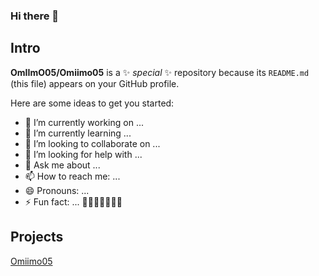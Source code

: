 ### Hi there 👋

## Intro
**OmIImO05/Omiimo05** is a ✨ _special_ ✨ repository because its `README.md` (this file) appears on your GitHub profile.

Here are some ideas to get you started:

- 🔭 I’m currently working on ...
- 🌱 I’m currently learning ...
- 👯 I’m looking to collaborate on ...
- 🤔 I’m looking for help with ...
- 💬 Ask me about ...
- 📫 How to reach me: ...
- 😄 Pronouns: ...
- ⚡ Fun fact: ...
🥶🥶🥶🥶🥶🥶🥶

## Projects
[Omiimo05](https://github.com/OmIImO05?tab=repositories)

